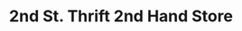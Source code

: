 ---
title: "2nd St. Thrift 2nd Hand Store"
url: /westcliffe/2nd-st-thrift-2nd-hand-store/
shop: charity
---